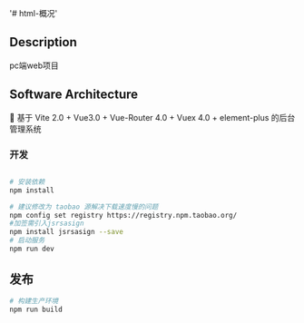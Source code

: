 '# html-概况' 

## Description
pc端web项目

## Software Architecture
🎉 基于 Vite 2.0 + Vue3.0 + Vue-Router 4.0 + Vuex 4.0 + element-plus 的后台管理系统

### 开发

```bash

# 安装依赖
npm install

# 建议修改为 taobao 源解决下载速度慢的问题
npm config set registry https://registry.npm.taobao.org/
#加签需引入jsrsasign
npm install jsrsasign --save
# 启动服务
npm run dev
```

## 发布

```bash
# 构建生产环境
npm run build
```